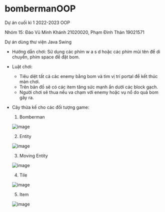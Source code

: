 # bombermanOOP
Dự án cuối kì 1 2022-2023 OOP

Nhóm 15:
Đào Vũ Minh Khánh 21020020,
Phạm Đình Thản 19021571

Dự án dùng thư viện Java Swing

* Hướng dẫn chơi: Sử dụng các phím w a s d hoặc các phím mũi tên để di chuyển, phím space để đặt bom.
* Luật chơi: 
  - Tiêu diệt tất cả các enemy bằng bom và tìm vị trí portal để kết thúc màn chơi. 
  - Trên bản đồ sẽ có các item tăng sức mạnh ẩn dưới các block gạch.
  - Người chơi sẽ thua nếu va chạm với enemy hoặc vụ nổ do quả bom gây ra.

* Cây thừa kế cho các đối tượng game:
  1. Bomberman
  
  ![image](https://user-images.githubusercontent.com/100520334/199204733-80c17afb-f779-4dc0-a40d-1995b71220b1.png)

  2. Entity
  
  ![image](https://user-images.githubusercontent.com/100520334/199204978-0661428f-c99b-4e2f-825e-8f45d32d5678.png)

  3. Moving Entity
  
  ![image](https://user-images.githubusercontent.com/100520334/199205217-72ca3649-9b2c-4845-af57-a0d7a9fa3e2d.png)

  4. Tile
  
  ![image](https://user-images.githubusercontent.com/100520334/199205400-1addcb15-5dd7-400d-a2e4-82afc2ccc5df.png)

  5. Item
  
  ![image](https://user-images.githubusercontent.com/100520334/199205523-d50ebc49-f2fc-4ae2-badc-d5d1457eca48.png)


